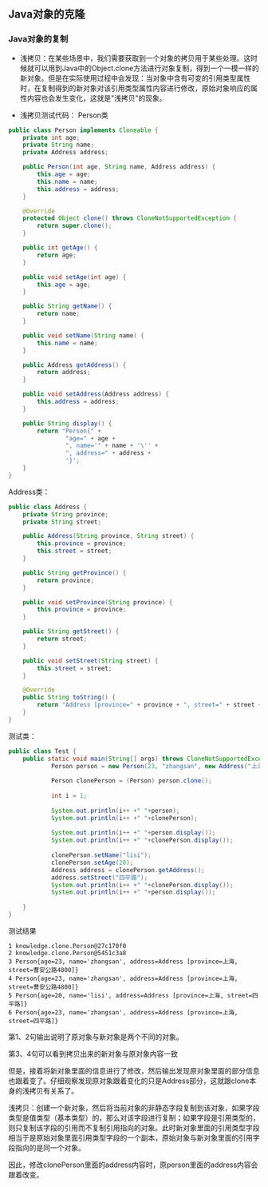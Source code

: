 ## Java对象的克隆

### Java对象的复制

- 浅拷贝：在某些场景中，我们需要获取到一个对象的拷贝用于某些处理。这时候就可以用到Java中的Object.clone方法进行对象复制，得到一个一模一样的新对象。但是在实际使用过程中会发现：当对象中含有可变的引用类型属性时，在复制得到的新对象对该引用类型属性内容进行修改，原始对象响应的属性内容也会发生变化，这就是"浅拷贝"的现象。

- 浅拷贝测试代码：
Person类
```java
public class Person implements Cloneable {
    private int age;
    private String name;
    private Address address;

    public Person(int age, String name, Address address) {
        this.age = age;
        this.name = name;
        this.address = address;
    }

    @Override
    protected Object clone() throws CloneNotSupportedException {
        return super.clone();
    }

    public int getAge() {
        return age;
    }

    public void setAge(int age) {
        this.age = age;
    }

    public String getName() {
        return name;
    }

    public void setName(String name) {
        this.name = name;
    }

    public Address getAddress() {
        return address;
    }

    public void setAddress(Address address) {
        this.address = address;
    }

    public String display() {
        return "Person{" +
                "age=" + age +
                ", name='" + name + '\'' +
                ", address=" + address +
                '}';
    }
}
```
Address类：
```java
public class Address {
    private String province;
    private String street;

    public Address(String province, String street) {
        this.province = province;
        this.street = street;
    }

    public String getProvince() {
        return province;
    }

    public void setProvince(String province) {
        this.province = province;
    }

    public String getStreet() {
        return street;
    }

    public void setStreet(String street) {
        this.street = street;
    }

    @Override
    public String toString() {
        return "Address [province=" + province + ", street=" + street + "]";
    }
}
```
测试类：
```java
public class Test {
    public static void main(String[] args) throws CloneNotSupportedException {
            Person person = new Person(23, "zhangsan", new Address("上海", "曹安公路4800"));
    
            Person clonePerson = (Person) person.clone();
    
            int i = 1;
    
            System.out.println(i++ +" "+person);
            System.out.println(i++ +" "+clonePerson);
    
            System.out.println(i++ +" "+person.display());
            System.out.println(i++ +" "+clonePerson.display());
    
            clonePerson.setName("lisi");
            clonePerson.setAge(20);
            Address address = clonePerson.getAddress();
            address.setStreet("四平路");
            System.out.println(i++ +" "+clonePerson.display());
            System.out.println(i++ +" "+person.display());
    
    }
}
```
测试结果
```text
1 knowledge.clone.Person@27c170f0
2 knowledge.clone.Person@5451c3a8
3 Person{age=23, name='zhangsan', address=Address [province=上海, street=曹安公路4800]}
4 Person{age=23, name='zhangsan', address=Address [province=上海, street=曹安公路4800]}
5 Person{age=20, name='lisi', address=Address [province=上海, street=四平路]}
6 Person{age=23, name='zhangsan', address=Address [province=上海, street=四平路]}
```

第1、2句输出说明了原对象与新对象是两个不同的对象。

第3、4句可以看到拷贝出来的新对象与原对象内容一致

但是，接着将新对象里面的信息进行了修改，然后输出发现原对象里面的部分信息也跟着变了。仔细观察发现原对象跟着变化的只是Address部分，这就跟clone本身的浅拷贝有关系了。

浅拷贝：创建一个新对象，然后将当前对象的非静态字段复制到该对象，如果字段类型是值类型（基本类型）的，那么对该字段进行复制；如果字段是引用类型的，则只复制该字段的引用而不复制引用指向的对象。此时新对象里面的引用类型字段相当于是原始对象里面引用类型字段的一个副本，原始对象与新对象里面的引用字段指向的是同一个对象。

因此，修改clonePerson里面的address内容时，原person里面的address内容会跟着改变。